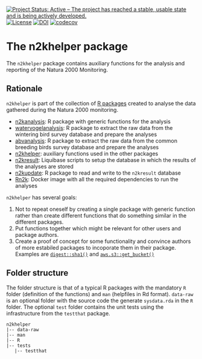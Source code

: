 [![Project Status: Active – The project has reached a stable, usable state and is being actively developed.](https://www.repostatus.org/badges/latest/active.svg)](https://www.repostatus.org/#active)
[![License](https://img.shields.io/badge/license-GPL--3-blue.svg?style=flat)](https://www.gnu.org/licenses/gpl-3.0.html)
[![DOI](https://zenodo.org/badge/50571210.svg)](https://zenodo.org/badge/latestdoi/50571210)
[![codecov](https://codecov.io/gh/inbo/n2khelper/branch/master/graph/badge.svg)](https://app.codecov.io/gh/inbo/n2khelper)

# The n2khelper package

The `n2khelper` package contains auxiliary functions for the analysis and reporting of the Natura 2000 Monitoring.

## Rationale

`n2khelper` is part of the collection of [R packages](https://github.com/search?q=topic%3Anatura2000+org%3Ainbo&type=Repositories) created to analyse the data gathered during the Natura 2000 monitoring.

- [n2kanalysis](https://github.com/inbo/n2kanalysis): R package with generic functions for the analysis
- [watervogelanalysis](https://github.com/inbo/watervogelanalysis): R package to extract the raw data from the wintering bird survey database and prepare the analyses
- [abvanalysis](https://github.com/inbo/abvanalysis): R package to extract the raw data from the common breeding birds survey database and prepare the analyses
- [n2khelper](https://github.com/inbo/n2khelper): auxiliary functions used in the other packages
- [n2kresult](https://github.com/inbo/n2kresult): Liquibase scripts to setup the database in which the results of the analyses are stored
- [n2kupdate](https://github.com/inbo/n2kupdate): R package to read and write to the `n2kresult` database
- [Rn2k](https://github.com/inbo/Rn2k): Docker image with all the required dependencies to run the analyses

`n2khelper` has several goals: 

1. Not to repeat oneself by creating a single package with generic function rather than create different functions that do something similar in the different packages.
1. Put functions together which might be relevant for other users and package authors.
1. Create a proof of concept for some functionality and convince authors of more estabiled packages to incoporate them in their package. Examples are [`digest::sha1()`](https://github.com/eddelbuettel/digest/pull/20) and [`aws.s3::get_bucket()`](https://github.com/cloudyr/aws.s3/pull/104)

## Folder structure

The folder structure is that of a typical R packages with the mandatory `R` folder (definition of the functions) and `man` (helpfiles in Rd format). `data-raw` is an optional folder with the source code the generate `sysdata.rda` in the `R` folder. The optional `test` folder contains the unit tests using the infrastructure from the `testthat` package.

```
n2khelper
|-- data-raw
|-- man
|-- R
|-- tests
   |-- testthat
```
